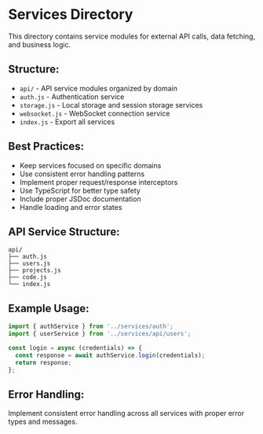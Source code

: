 # Services Directory

This directory contains service modules for external API calls, data fetching, and business logic.

## Structure:
- `api/` - API service modules organized by domain
- `auth.js` - Authentication service
- `storage.js` - Local storage and session storage services
- `websocket.js` - WebSocket connection service
- `index.js` - Export all services

## Best Practices:
- Keep services focused on specific domains
- Use consistent error handling patterns
- Implement proper request/response interceptors
- Use TypeScript for better type safety
- Include proper JSDoc documentation
- Handle loading and error states

## API Service Structure:
```
api/
├── auth.js
├── users.js
├── projects.js
├── code.js
└── index.js
```

## Example Usage:
```javascript
import { authService } from '../services/auth';
import { userService } from '../services/api/users';

const login = async (credentials) => {
  const response = await authService.login(credentials);
  return response;
};
```

## Error Handling:
Implement consistent error handling across all services with proper error types and messages. 